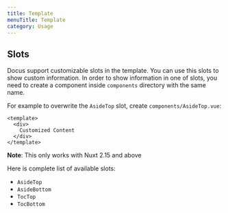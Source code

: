 ```yaml
---
title: Template
menuTitle: Template
category: Usage
---
```


## Slots

Docus support customizable slots in the template. You can use this slots to show custom information. In order to show information in one of slots, you need to create a component inside `components` directory with the same name.

For example to overwrite the `AsideTop` slot, create `components/AsideTop.vue`:

```vue [components/AsideTop.vue]
<template>
  <div>
    Customized Content
  </div>
</template>
```

<alert>

**Note**: This only works with Nuxt 2.15 and above

</alert>

Here is complete list of available slots:

- `AsideTop`
- `AsideBottom`
- `TocTop`
- `TocBottom`
